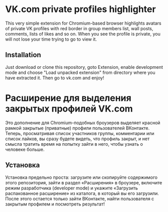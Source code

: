 # VK.com private profiles highlighter

This very simple extension for Chromium-based browser highlights avatars of private VK profiles with red border in group members list, wall posts, comments, lists of likes and so on. When you see the profile is private, you will not lose your time trying to go to view it.

## Installation
Just download or clone this repository, goto Extension, enable development mode and choose "Load unpacked extension" from directory where you have extracted it. Then go to vk.com and enjoy!

# Расширение для выделения закрытых профилей VK.com

Это дополнение для Chromium-подобных броузеров выделяет красной рамкой закрытые (приватные) профили пользователей ВКонтакте. Теперь, просматривая список участников группы, комментарии или список лайков, вы сразу будете видеть, что профиль закрыт, и нет смысла тратить время на попытку зайти в него, чтобы узнать о человеке больше.

## Установка
Установка предельно проста: загрузите или скопируйте содержимого этого репозитория, зайти в раздел «Расширения» в броузере, включите режим разработчика (developer mode) и укажите «Загрузить распакованное расширение» из каталога, в который вы его загрузили. После этого остается только зайти ВКонтакте, найти пользователя с закрытым профилем и посмотреть результат!


